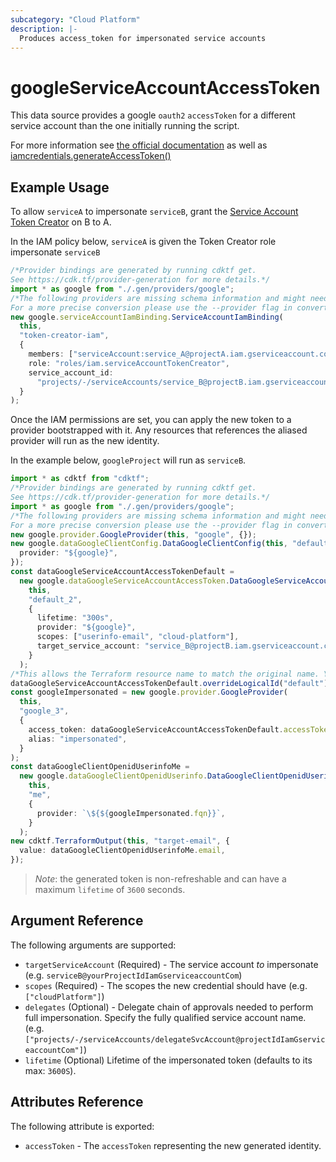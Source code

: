 ```yaml
---
subcategory: "Cloud Platform"
description: |-
  Produces access_token for impersonated service accounts
---
```


# googleServiceAccountAccessToken

This data source provides a google `oauth2` `accessToken` for a different service account than the one initially running the script.

For more information see
[the official documentation](https://cloud.google.com/iam/docs/creating-short-lived-service-account-credentials) as well as [iamcredentials.generateAccessToken()](https://cloud.google.com/iam/credentials/reference/rest/v1/projects.serviceAccounts/generateAccessToken)

## Example Usage

To allow `serviceA` to impersonate `serviceB`, grant the [Service Account Token Creator](https://cloud.google.com/iam/docs/service-accounts#the_service_account_token_creator_role) on B to A.

In the IAM policy below, `serviceA` is given the Token Creator role impersonate `serviceB`

```typescript
/*Provider bindings are generated by running cdktf get.
See https://cdk.tf/provider-generation for more details.*/
import * as google from "./.gen/providers/google";
/*The following providers are missing schema information and might need manual adjustments to synthesize correctly: google.
For a more precise conversion please use the --provider flag in convert.*/
new google.serviceAccountIamBinding.ServiceAccountIamBinding(
  this,
  "token-creator-iam",
  {
    members: ["serviceAccount:service_A@projectA.iam.gserviceaccount.com"],
    role: "roles/iam.serviceAccountTokenCreator",
    service_account_id:
      "projects/-/serviceAccounts/service_B@projectB.iam.gserviceaccount.com",
  }
);

```

Once the IAM permissions are set, you can apply the new token to a provider bootstrapped with it.  Any resources that references the aliased provider will run as the new identity.

In the example below, `googleProject` will run as `serviceB`.

```typescript
import * as cdktf from "cdktf";
/*Provider bindings are generated by running cdktf get.
See https://cdk.tf/provider-generation for more details.*/
import * as google from "./.gen/providers/google";
/*The following providers are missing schema information and might need manual adjustments to synthesize correctly: google.
For a more precise conversion please use the --provider flag in convert.*/
new google.provider.GoogleProvider(this, "google", {});
new google.dataGoogleClientConfig.DataGoogleClientConfig(this, "default", {
  provider: "${google}",
});
const dataGoogleServiceAccountAccessTokenDefault =
  new google.dataGoogleServiceAccountAccessToken.DataGoogleServiceAccountAccessToken(
    this,
    "default_2",
    {
      lifetime: "300s",
      provider: "${google}",
      scopes: ["userinfo-email", "cloud-platform"],
      target_service_account: "service_B@projectB.iam.gserviceaccount.com",
    }
  );
/*This allows the Terraform resource name to match the original name. You can remove the call if you don't need them to match.*/
dataGoogleServiceAccountAccessTokenDefault.overrideLogicalId("default");
const googleImpersonated = new google.provider.GoogleProvider(
  this,
  "google_3",
  {
    access_token: dataGoogleServiceAccountAccessTokenDefault.accessToken,
    alias: "impersonated",
  }
);
const dataGoogleClientOpenidUserinfoMe =
  new google.dataGoogleClientOpenidUserinfo.DataGoogleClientOpenidUserinfo(
    this,
    "me",
    {
      provider: `\${${googleImpersonated.fqn}}`,
    }
  );
new cdktf.TerraformOutput(this, "target-email", {
  value: dataGoogleClientOpenidUserinfoMe.email,
});

```

> *Note*: the generated token is non-refreshable and can have a maximum `lifetime` of `3600` seconds.

## Argument Reference

The following arguments are supported:

* `targetServiceAccount` (Required) - The service account *to* impersonate (e.g. `serviceB@yourProjectIdIamGserviceaccountCom`)
* `scopes` (Required) - The scopes the new credential should have (e.g. `["cloudPlatform"]`)
* `delegates` (Optional) - Delegate chain of approvals needed to perform full impersonation. Specify the fully qualified service account name.  (e.g. `["projects/-/serviceAccounts/delegateSvcAccount@projectIdIamGserviceaccountCom"]`)
* `lifetime` (Optional) Lifetime of the impersonated token (defaults to its max: `3600S`).

## Attributes Reference

The following attribute is exported:

* `accessToken` - The `accessToken` representing the new generated identity.
